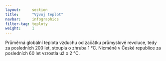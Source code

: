 ```yaml
---
layout:     section
title:      "Vývoj teplot"
navbar:     infographics
filter-tag: teploty
weight:     1
---
```


Průměrná globální teplota vzduchu od začátku průmyslové revoluce, tedy za posledních 200 let, stoupla o zhruba 1 °C. Nicméně v České republice za posledních 60 let vzrostla už o 2 °C.
